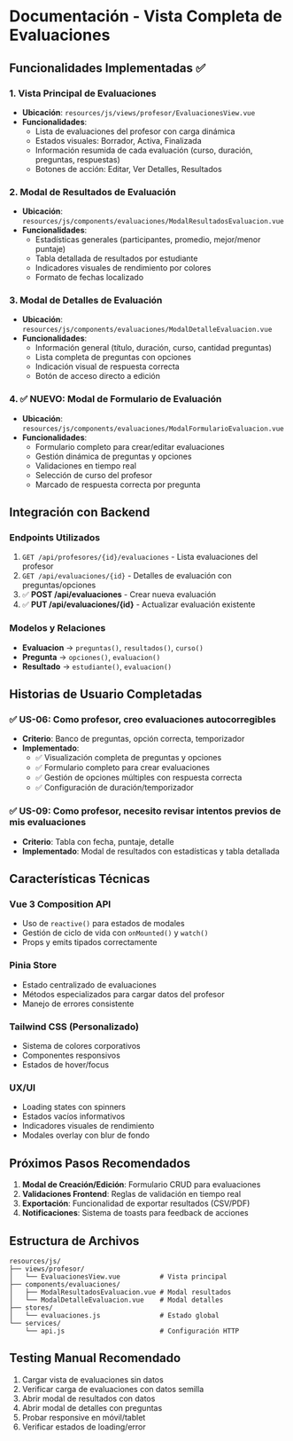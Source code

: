 # Documentación - Vista Completa de Evaluaciones

## Funcionalidades Implementadas ✅

### 1. Vista Principal de Evaluaciones

- **Ubicación**: `resources/js/views/profesor/EvaluacionesView.vue`
- **Funcionalidades**:
  - Lista de evaluaciones del profesor con carga dinámica
  - Estados visuales: Borrador, Activa, Finalizada
  - Información resumida de cada evaluación (curso, duración, preguntas, respuestas)
  - Botones de acción: Editar, Ver Detalles, Resultados

### 2. Modal de Resultados de Evaluación

- **Ubicación**: `resources/js/components/evaluaciones/ModalResultadosEvaluacion.vue`
- **Funcionalidades**:
  - Estadísticas generales (participantes, promedio, mejor/menor puntaje)
  - Tabla detallada de resultados por estudiante
  - Indicadores visuales de rendimiento por colores
  - Formato de fechas localizado

### 3. Modal de Detalles de Evaluación

- **Ubicación**: `resources/js/components/evaluaciones/ModalDetalleEvaluacion.vue`
- **Funcionalidades**:
  - Información general (título, duración, curso, cantidad preguntas)
  - Lista completa de preguntas con opciones
  - Indicación visual de respuesta correcta
  - Botón de acceso directo a edición

### 4. ✅ **NUEVO**: Modal de Formulario de Evaluación

- **Ubicación**: `resources/js/components/evaluaciones/ModalFormularioEvaluacion.vue`
- **Funcionalidades**:
  - Formulario completo para crear/editar evaluaciones
  - Gestión dinámica de preguntas y opciones
  - Validaciones en tiempo real
  - Selección de curso del profesor
  - Marcado de respuesta correcta por pregunta

## Integración con Backend

### Endpoints Utilizados

1. `GET /api/profesores/{id}/evaluaciones` - Lista evaluaciones del profesor
2. `GET /api/evaluaciones/{id}` - Detalles de evaluación con preguntas/opciones
3. ✅ **POST /api/evaluaciones** - Crear nueva evaluación
4. ✅ **PUT /api/evaluaciones/{id}** - Actualizar evaluación existente

### Modelos y Relaciones

- **Evaluacion** → `preguntas()`, `resultados()`, `curso()`
- **Pregunta** → `opciones()`, `evaluacion()`
- **Resultado** → `estudiante()`, `evaluacion()`

## Historias de Usuario Completadas

### ✅ US-06: Como profesor, creo evaluaciones autocorregibles

- **Criterio**: Banco de preguntas, opción correcta, temporizador
- **Implementado**:
  - ✅ Visualización completa de preguntas y opciones
  - ✅ Formulario completo para crear evaluaciones
  - ✅ Gestión de opciones múltiples con respuesta correcta
  - ✅ Configuración de duración/temporizador

### ✅ US-09: Como profesor, necesito revisar intentos previos de mis evaluaciones

- **Criterio**: Tabla con fecha, puntaje, detalle
- **Implementado**: Modal de resultados con estadísticas y tabla detallada

## Características Técnicas

### Vue 3 Composition API

- Uso de `reactive()` para estados de modales
- Gestión de ciclo de vida con `onMounted()` y `watch()`
- Props y emits tipados correctamente

### Pinia Store

- Estado centralizado de evaluaciones
- Métodos especializados para cargar datos del profesor
- Manejo de errores consistente

### Tailwind CSS (Personalizado)

- Sistema de colores corporativos
- Componentes responsivos
- Estados de hover/focus

### UX/UI

- Loading states con spinners
- Estados vacíos informativos
- Indicadores visuales de rendimiento
- Modales overlay con blur de fondo

## Próximos Pasos Recomendados

1. **Modal de Creación/Edición**: Formulario CRUD para evaluaciones
2. **Validaciones Frontend**: Reglas de validación en tiempo real
3. **Exportación**: Funcionalidad de exportar resultados (CSV/PDF)
4. **Notificaciones**: Sistema de toasts para feedback de acciones

## Estructura de Archivos

```
resources/js/
├── views/profesor/
│   └── EvaluacionesView.vue          # Vista principal
├── components/evaluaciones/
│   ├── ModalResultadosEvaluacion.vue # Modal resultados
│   └── ModalDetalleEvaluacion.vue    # Modal detalles
├── stores/
│   └── evaluaciones.js               # Estado global
└── services/
    └── api.js                        # Configuración HTTP
```

## Testing Manual Recomendado

1. Cargar vista de evaluaciones sin datos
2. Verificar carga de evaluaciones con datos semilla
3. Abrir modal de resultados con datos
4. Abrir modal de detalles con preguntas
5. Probar responsive en móvil/tablet
6. Verificar estados de loading/error
